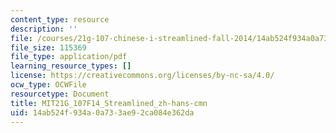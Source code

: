 ```yaml
---
content_type: resource
description: ''
file: /courses/21g-107-chinese-i-streamlined-fall-2014/14ab524f934a0a733ae92ca084e362da_MIT21G_107F14_Streamlined_zh-hans-cmn.pdf
file_size: 115369
file_type: application/pdf
learning_resource_types: []
license: https://creativecommons.org/licenses/by-nc-sa/4.0/
ocw_type: OCWFile
resourcetype: Document
title: MIT21G_107F14_Streamlined_zh-hans-cmn
uid: 14ab524f-934a-0a73-3ae9-2ca084e362da
---
```

